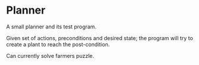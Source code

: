 # Planner
A small planner and its test program.

Given set of actions, preconditions and desired state; the program will try to create a plant to reach the post-condition.

Can currently solve farmers puzzle.
